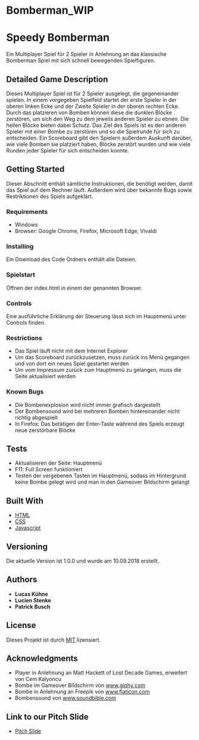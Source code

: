 # Bomberman_WIP
# Speedy Bomberman

Ein Multiplayer Spiel für 2 Spieler in Anlehnung an das klassische Bomberman Spiel mit sich schnell bewegenden Spielfiguren.

## Detailed Game Description

Dieses Multiplayer Spiel ist für 2 Spieler ausgelegt, die gegeneinander spielen. In einem vorgegeben Spielfeld startet der erste Spieler in der oberen linken Ecke und der Zweite Spieler in der oberen rechten Ecke. Durch das platzieren von Bomben können diese die dunklen Blöcke zerstören, um sich den Weg zu dem jeweils anderen Spieler zu ebnen. Die hellen Blöcke bieten dabei Schutz. Das Ziel des Spiels ist es den anderen Spieler mit einer Bombe zu zerstören und so die Spielrunde für sich zu entscheiden. Ein Scoreboard gibt den Spielern außerdem Auskunft darüber, wie viele Bomben sie platziert haben, Blöcke zerstört wurden und wie viele Runden jeder Spieler für sich entscheiden konnte. 

## Getting Started

Dieser Abschnitt enthält sämtliche Instruktionen, die benötigt werden, damit das Spiel auf dem Rechner läuft. Außerdem wird über bekannte Bugs sowie Restriktionen des Spiels aufgeklärt.

### Requirements

* Windows
* Browser: Google Chrome, Firefox, Microsoft Edge, Vivaldi

### Installing

Ein Download des Code Ordners enthält alle Dateien.

### Spielstart

Öffnen der index.html in einem der genannten Browser.

### Controls

Eine ausführliche Erklärung der Steuerung lässt sich im Hauptmenü unter Controls finden.

### Restrictions

* Das Spiel läuft nicht mit dem Internet Explorer
* Um das Scoreboard zurückzusetzen, muss zurück ins Menü gegangen und von dort ein neues Spiel gestartet werden
* Um vom Impressum zurück zum Hauptmenü zu gelangen, muss die Seite aktualisiert werden

### Known Bugs

* Die Bombenexplosion wird nicht immer grafisch dargestellt
* Der Bombensound wird bei mehreren Bomben hintereinander nicht richtig abgespielt
* In Firefox: Das betätigen der Enter-Taste während des Spiels erzeugt neue zerstörbare Blöcke

## Tests

* Aktualisieren der Seite: Hauptmenü
* F11: Full Screen funktioniert
* Testen der vergebenen Tasten im Hauptmenü, sodass im Hintergrund keine Bombe gelegt wird und man in den Gameover Bildschirm gelangt

## Built With

* [HTML](https://html.com/)
* [CSS](https://www.w3schools.com/css/)
* [Javascript](https://www.javascript.com/)

## Versioning

Die aktuelle Version ist 1.0.0 und wurde am 10.09.2018 erstellt.

## Authors

* **Lucas Kühne**
* **Lucien Stenke**
* **Patrick Busch**

## License

Dieses Projekt ist durch [MIT](https://github.com/Lucas199857/Bomberman_WIP/blob/master/LICENSE) lizensiert.

## Acknowledgments

* Player in Anlehnung an Matt Hackett of Lost Decade Games, erweitert von Cem Kalyoncu
* Bombe im Gameover Bildschirm von www.giphy.com
* Bombe in Anlehnung an Freepik von www.flaticon.com
* Bombensound von www.soundbible.com

## Link to our Pitch Slide

* [Pitch Slide](https://github.com/Lucas199857/Bomberman_WIP/blob/master/Pitch%20Slide%20Bomberman.pptx)
